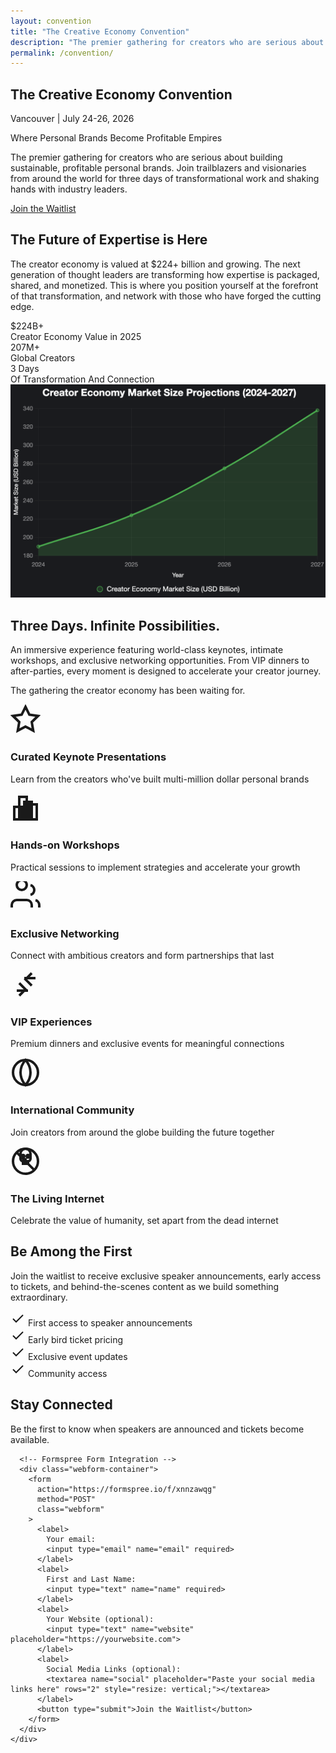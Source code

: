 ```yaml
---
layout: convention
title: "The Creative Economy Convention"
description: "The premier gathering for creators who are serious about building sustainable, profitable personal brands. Join visionaries from around the world for three days of transformational content and premium connections."
permalink: /convention/
---
```


<!-- Hero Section -->
<section class="hero" id="hero">
  <div class="hero-background">
    <div class="geometric-mountains"></div>
  </div>
  <div class="container">
    <div class="hero-content">
      <h1 class="hero-title">The Creative Economy Convention</h1>
      <p class="hero-subtitle">Vancouver | July 24-26, 2026</p>
      <p class="hero-tagline">Where Personal Brands Become Profitable Empires</p>
      <p class="hero-description">
        The premier gathering for creators who are serious about building sustainable, profitable personal brands. 
        Join trailblazers and visionaries from around the world for three days of transformational work and shaking hands with industry leaders.
      </p>
      <a href="#email-capture" class="cta-button primary">Join the Waitlist</a>
    </div>
  </div>
</section>

<!-- Why This Matters Section -->
<section class="section why-matters" id="why-matters">
  <div class="container">
    <div class="section-content">
      <h2 class="section-title">The Future of Expertise is Here</h2>
      <p class="section-description">
        The creator economy is valued at $224+ billion and growing. The next generation of thought leaders 
        are transforming how expertise is packaged, shared, and monetized. This is where you position 
        yourself at the forefront of that transformation, and network with those who have forged the cutting edge.
      </p>
      <div class="stats-grid">
        <div class="stat-card">
          <div class="stat-number">$224B+</div>
          <div class="stat-label">Creator Economy Value in 2025</div>
        </div>
        <div class="stat-card">
          <div class="stat-number">207M+</div>
          <div class="stat-label">Global Creators</div>
        </div>
        <div class="stat-card">
          <div class="stat-number">3 Days</div>
          <div class="stat-label">Of Transformation And Connection</div>
        </div>
      </div>
    </div>
  </div>
</section>

<!-- Creator Economy Graph -->
<section class="section creator-economy-graph">
  <div class="container">
    <div class="graph-container">
      <img src="/assets/images/creatoreconomy.png" alt="Creator Economy Market Projections 2024-2027" class="economy-graph" loading="lazy">
    </div>
  </div>
</section>

<!-- The Experience Section -->
<section class="section experience" id="experience">
  <div class="container">
    <div class="section-content">
      <h2 class="section-title">Three Days. Infinite Possibilities.</h2>
      <p class="section-description">
        An immersive experience featuring world-class keynotes, intimate workshops, and exclusive 
        networking opportunities. From VIP dinners to after-parties, every moment is designed to 
        accelerate your creator journey.
      </p>
      <p>
      The gathering the creator economy has been waiting for.
      </p>
      <div class="features-grid">
        <div class="feature-card">
          <div class="feature-icon">
            <svg width="48" height="48" viewBox="0 0 24 24" fill="none" stroke="currentColor" stroke-width="2">
              <path d="M12 2l3.09 6.26L22 9.27l-5 4.87 1.18 6.88L12 17.77l-6.18 3.25L7 14.14 2 9.27l6.91-1.01L12 2z"/>
            </svg>
          </div>
          <h3 class="feature-title">Curated Keynote Presentations</h3>
          <p class="feature-description">Learn from the creators who've built multi-million dollar personal brands</p>
        </div>
        <div class="feature-card">
          <div class="feature-icon">
            <svg width="48" height="48" viewBox="0 0 24 24" fill="none" stroke="currentColor" stroke-width="2">
              <path d="M9 11H3v10h6V11zm4-8H7v18h6V3zm4 4h-6v14h6V7zm4 2h-6v12h6V9z"/>
            </svg>
          </div>
          <h3 class="feature-title">Hands-on Workshops</h3>
          <p class="feature-description">Practical sessions to implement strategies and accelerate your growth</p>
        </div>
        <div class="feature-card">
          <div class="feature-icon">
            <svg width="48" height="48" viewBox="0 0 24 24" fill="none" stroke="currentColor" stroke-width="2">
              <path d="M17 21v-2a4 4 0 0 0-4-4H5a4 4 0 0 0-4 4v2M9 7a4 4 0 1 0 0-8 4 4 0 0 0 0 8zM23 21v-2a4 4 0 0 0-3-3.87M16 3.13a4 4 0 0 1 0 7.75"/>
            </svg>
          </div>
          <h3 class="feature-title">Exclusive Networking</h3>
          <p class="feature-description">Connect with ambitious creators and form partnerships that last</p>
        </div>
        <div class="feature-card">
          <div class="feature-icon">
            <svg width="48" height="48" viewBox="0 0 24 24" fill="none" stroke="currentColor" stroke-width="2">
              <path d="M20 7h-9M14 17H5M17 3l-5 5 5 5M7 21l5-5-5-5"/>
            </svg>
          </div>
          <h3 class="feature-title">VIP Experiences</h3>
          <p class="feature-description">Premium dinners and exclusive events for meaningful connections</p>
        </div>
        <div class="feature-card">
          <div class="feature-icon">
            <svg width="48" height="48" viewBox="0 0 24 24" fill="none" stroke="currentColor" stroke-width="2">
              <circle cx="12" cy="12" r="10"/>
              <path d="M12 2a15.3 15.3 0 0 1 4 10 15.3 15.3 0 0 1-4 10 15.3 15.3 0 0 1-4-10 15.3 15.3 0 0 1 4-10z"/>
            </svg>
          </div>
          <h3 class="feature-title">International Community</h3>
          <p class="feature-description">Join creators from around the globe building the future together</p>
        </div>
        <div class="feature-card">
          <div class="feature-icon">
            <svg width="48" height="48" viewBox="0 0 24 24" fill="none" stroke="currentColor" stroke-width="2">
              <!-- Prohibition circle -->
              <circle cx="12" cy="12" r="10"/>
              <!-- Diagonal line through -->
              <line x1="4.93" y1="4.93" x2="19.07" y2="19.07"/>
              <!-- Skull shape -->
              <path d="M8 6c0-2.21 1.79-4 4-4s4 1.79 4 4v4c0 1.1-.9 2-2 2h-4c-1.1 0-2-.9-2-2V6z"/>
              <!-- Eye sockets -->
              <circle cx="10" cy="8" r="1" fill="currentColor"/>
              <circle cx="14" cy="8" r="1" fill="currentColor"/>
              <!-- Nasal cavity -->
              <path d="M12 9.5v2"/>
              <!-- Teeth/jaw -->
              <path d="M10 13h1v1h-1z"/>
              <path d="M12 13h1v1h-1z"/>
              <path d="M13 13h1v1h-1z"/>
            </svg>
          </div>
          <h3 class="feature-title">The Living Internet</h3>
          <p class="feature-description">Celebrate the value of humanity, set apart from the dead internet</p>
        </div>
      </div>
    </div>
  </div>
</section>

<!-- Early Access Benefits Section -->
<section class="section early-access" id="early-access">
  <div class="container">
    <div class="section-content">
      <h2 class="section-title">Be Among the First</h2>
      <p class="section-description">
        Join the waitlist to receive exclusive speaker announcements, early access to tickets, 
        and behind-the-scenes content as we build something extraordinary.
      </p>
      <div class="benefits-list">
        <div class="benefit-item">
          <svg width="24" height="24" viewBox="0 0 24 24" fill="none" stroke="currentColor" stroke-width="2">
            <polyline points="20 6 9 17 4 12"/>
          </svg>
          <span>First access to speaker announcements</span>
        </div>
        <div class="benefit-item">
          <svg width="24" height="24" viewBox="0 0 24 24" fill="none" stroke="currentColor" stroke-width="2">
            <polyline points="20 6 9 17 4 12"/>
          </svg>
          <span>Early bird ticket pricing</span>
        </div>
        <div class="benefit-item">
          <svg width="24" height="24" viewBox="0 0 24 24" fill="none" stroke="currentColor" stroke-width="2">
            <polyline points="20 6 9 17 4 12"/>
          </svg>
          <span>Exclusive event updates</span>
        </div>
        <div class="benefit-item">
          <svg width="24" height="24" viewBox="0 0 24 24" fill="none" stroke="currentColor" stroke-width="2">
            <polyline points="20 6 9 17 4 12"/>
          </svg>
          <span>Community access</span>
        </div>
      </div>
    </div>
  </div>
</section>

<!-- Email Capture Section -->
<section class="section email-capture" id="email-capture">
  <div class="container">
    <div class="email-content">
      <h2 class="email-title">Stay Connected</h2>
      <p class="email-subtitle">Be the first to know when speakers are announced and tickets become available.</p>
      
      <!-- Formspree Form Integration -->
      <div class="webform-container">
        <form
          action="https://formspree.io/f/xnnzawqg"
          method="POST"
          class="webform"
        >
          <label>
            Your email:
            <input type="email" name="email" required>
          </label>
          <label>
            First and Last Name:
            <input type="text" name="name" required>
          </label>
          <label>
            Your Website (optional):
            <input type="text" name="website" placeholder="https://yourwebsite.com">
          </label>
          <label>
            Social Media Links (optional):
            <textarea name="social" placeholder="Paste your social media links here" rows="2" style="resize: vertical;"></textarea>
          </label>
          <button type="submit">Join the Waitlist</button>
        </form>
      </div>
    </div>
  </div>
</section>

 